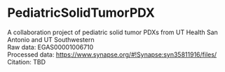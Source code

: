 # PediatricSolidTumorPDX <br>
A collaboration  project of pediatric solid tumor PDXs from UT Health San Antonio and UT Southwestern <br>
Raw data: EGAS00001006710 <br>
Processed data: https://www.synapse.org/#!Synapse:syn35811916/files/ <br>
Citation: TBD <br>
